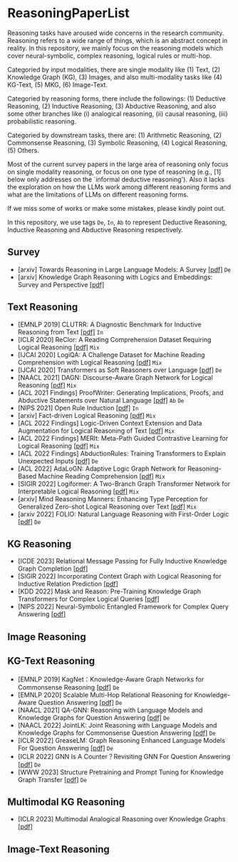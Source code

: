 # ReasoningPaperList
Reasoning tasks have aroused wide concerns in the research community. Reasoning refers to a wide range of things, which is an abstract concept in reality. In this repository, we mainly focus on the reasoning models which cover neural-symbolic, complex reasoning, logical rules or multi-hop. 

Categoried by input modalities, there are single modality like (1) Text, (2) Knowledge Graph (KG), (3) Images, and also multi-modality tasks like (4) KG-Text, (5) MKG, (6) Image-Text.

Categoried by reasoning forms, there include the followings: (1) Deductive Reasoning, (2) Inductive Reasoning, (3) Abductive Reasoning, and also some other branches like (i) analogical reasoning, (ii) causal reasoning, (iii) probabilistic reasoning. 

Categoried by downstream tasks, there are: (1) Arithmetic Reasoning, (2) Commonsense Reasoning, (3) Symbolic Reasoning, (4) Logical Reasoning, (5) Others.

Most of the current survey papers in the large area of reasoning only focus on single modality reasoning, or focus on one type of reasoning (e.g., [1] below only addresses on the `informal deductive reasoning'). Also it lacks the exploration on how the LLMs work among different reasoning forms and what are the limitations of LLMs on different reasoning forms. 

If we miss some of works or make some mistakes, please kindly point out. 

In this repository, we use tags ``De``, ``In``, ``Ab`` to represent Deductive Reasoning, Inductive Reasoning and Abductive Reasoning respectively. 

## Survey
- [arxiv] Towards Reasoning in Large Language Models: A Survey [[pdf]](https://arxiv.org/abs/2212.10403) ``De``
- [arxiv] Knowledge Graph Reasoning with Logics and Embeddings: Survey and Perspective [[pdf]](https://arxiv.org/pdf/2202.07412.pdf)


## Text Reasoning
- [EMNLP 2019] CLUTRR: A Diagnostic Benchmark for Inductive Reasoning from Text [[pdf]](https://aclanthology.org/D19-1458.pdf) ``In``
- [ICLR 2020] ReClor: A Reading Comprehension Dataset Requiring Logical Reasoning [[pdf]](https://arxiv.org/abs/2002.04326) ``Mix``
- [IJCAI 2020] LogiQA: A Challenge Dataset for Machine Reading Comprehension with Logical Reasoning [[pdf]](https://arxiv.org/abs/2007.08124) ``Mix``
- [IJCAI 2020] Transformers as Soft Reasoners over Language [[pdf]](https://www.ijcai.org/proceedings/2020/0537.pdf) ``De``
- [NAACL 2021] DAGN: Discourse-Aware Graph Network for Logical Reasoning [[pdf]](https://arxiv.org/abs/2103.14349) ``Mix``
- [ACL 2021 Findings] ProofWriter: Generating Implications, Proofs, and Abductive Statements over Natural Language [[pdf]](https://aclanthology.org/2021.findings-acl.317.pdf) ``Ab`` ``De``
- [NIPS 2021] Open Rule Induction [[pdf]](https://arxiv.org/abs/2110.13577) ``In``
- [arxiv] Fact-driven Logical Reasoning [[pdf]](https://arxiv.org/abs/2105.10334) ``Mix``
- [ACL 2022 Findings] Logic-Driven Context Extension and Data Augmentation for Logical Reasoning of Text [[pdf]](https://arxiv.org/abs/2105.03659) ``Mix``
- [ACL 2022 Findings] MERIt: Meta-Path Guided Contrastive Learning for Logical Reasoning [[pdf]](https://aclanthology.org/2022.findings-acl.276.pdf) ``Mix``
- [ACL 2022 Findings] AbductionRules: Training Transformers to Explain Unexpected Inputs [[pdf]](https://aclanthology.org/2022.findings-acl.19) ``De``
- [ACL 2022] AdaLoGN: Adaptive Logic Graph Network for Reasoning-Based Machine Reading Comprehension [[pdf]](https://arxiv.org/abs/2203.08992) ``Mix``
- [SIGIR 2022] Logiformer: A Two-Branch Graph Transformer Network for Interpretable Logical Reasoning [[pdf]](https://dl.acm.org/doi/abs/10.1145/3477495.3532016) ``Mix``
- [arxiv] Mind Reasoning Manners: Enhancing Type Perception for Generalized Zero-shot Logical Reasoning over Text [[pdf]](https://arxiv.org/abs/2301.02983) ``Mix``
- [arxiv 2022] FOLIO: Natural Language Reasoning with First-Order Logic [[pdf]](https://arxiv.org/pdf/2209.00840.pdf) ``De``

## KG Reasoning
- [ICDE 2023] Relational Message Passing for Fully Inductive Knowledge Graph Completion [[pdf]](https://arxiv.org/pdf/2210.03994.pdf)
- [SIGIR 2022] Incorporating Context Graph with Logical Reasoning for Inductive Relation Prediction [[pdf]](https://dl.acm.org/doi/abs/10.1145/3477495.3531996)
- [KDD 2022] Mask and Reason: Pre-Training Knowledge Graph Transformers for Complex Logical Queries [[pdf]](https://arxiv.org/abs/2208.07638)
- [NIPS 2022] Neural-Symbolic Entangled Framework for Complex Query Answering [[pdf]](https://arxiv.org/pdf/2209.08779.pdf)

## Image Reasoning


## KG-Text Reasoning
- [EMNLP 2019] KagNet：Knowledge-Aware Graph Networks for Commonsense Reasoning [[pdf]](https://arxiv.org/abs/1909.02151) ``De``
- [EMNLP 2020] Scalable Multi-Hop Relational Reasoning for Knowledge-Aware Question Answering [[pdf]](https://aclanthology.org/2020.emnlp-main.99/) ``De``
- [NAACL 2021] QA-GNN: Reasoning with Language Models and Knowledge Graphs for Question Answering [[pdf]](https://arxiv.org/abs/2104.06378) ``De``
- [NAACL 2022] JointLK: Joint Reasoning with Language Models and Knowledge Graphs for Commonsense Question Answering [[pdf]](https://aclanthology.org/2022.naacl-main.372/) ``De``
- [ICLR 2022] GreaseLM: Graph Reasoning Enhanced Language Models For Question Answering [[pdf]](https://arxiv.org/abs/2201.08860) ``De``
- [ICLR 2022] GNN Is A Counter？Revisiting GNN For Question Answering [[pdf]](https://arxiv.org/abs/2110.03192) ``De``
- [WWW 2023] Structure Pretraining and Prompt Tuning for Knowledge Graph Transfer [[pdf]](https://arxiv.org/abs/2303.03922) ``De``


## Multimodal KG Reasoning
- [ICLR 2023] Multimodal Analogical Reasoning over Knowledge Graphs [[pdf]](https://arxiv.org/abs/2210.00312)


## Image-Text Reasoning


